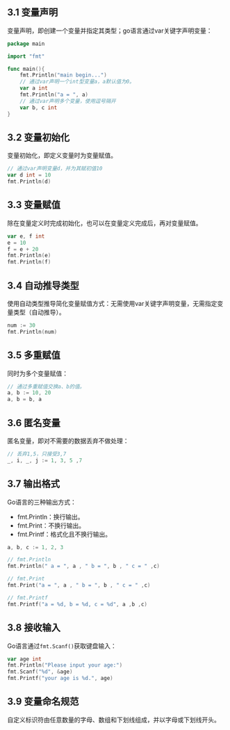 ## 3.1 变量声明

变量声明，即创建一个变量并指定其类型；go语言通过var关键字声明变量：

```go
package main

import "fmt"

func main(){
    fmt.Println("main begin...")
    // 通过var声明一个int型变量a，a默认值为0。
    var a int
    fmt.Println("a = ", a)
  	// 通过var声明多个变量，使用逗号隔开
    var b, c int
}
```

## 3.2 变量初始化

变量初始化，即定义变量时为变量赋值。

```go
// 通过var声明变量d，并为其赋初值10
var d int = 10
fmt.Println(d)
```

## 3.3 变量赋值

除在变量定义时完成初始化，也可以在变量定义完成后，再对变量赋值。

```go
var e, f int
e = 10
f = e + 20 
fmt.Println(e)
fmt.Println(f)
```

## 3.4 自动推导类型

使用自动类型推导简化变量赋值方式：无需使用var关键字声明变量，无需指定变量类型（自动推导）。

```go
num := 30
fmt.Println(num)
```

## 3.5 多重赋值

同时为多个变量赋值：

```go
// 通过多重赋值交换a、b的值。
a, b := 10, 20
a, b = b, a
```

## 3.6 匿名变量

匿名变量，即对不需要的数据丢弃不做处理：

```go
// 丢弃1,5，只接受3,7
_, i, _, j := 1, 3, 5 ,7
```

## 3.7 输出格式

Go语言的三种输出方式：

- fmt.Println：换行输出。
- fmt.Print：不换行输出。
- fmt.Printf：格式化且不换行输出。

```go
a, b, c := 1, 2, 3

// fmt.Println
fmt.Println(" a = ", a , " b = ", b , " c = " ,c)

// fmt.Print
fmt.Print("a = ", a , " b = ", b , " c = " ,c)

// fmt.Printf
fmt.Printf("a = %d, b = %d, c = %d", a ,b ,c)
```

## 3.8 接收输入

Go语言通过```fmt.Scanf()```获取键盘输入：

```go
var age int
fmt.Println("Please input your age:")
fmt.Scanf("%d", &age)
fmt.Printf("your age is %d.", age)
```

## 3.9 变量命名规范

自定义标识符由任意数量的字母、数组和下划线组成，并以字母或下划线开头。















































